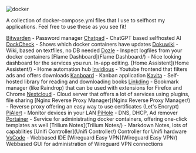 ![docker](https://github.com/nomind69/docker-containers/assets/39767172/819b6da1-136c-46d3-9ed3-3b3bbbc97626)


A collection of docker-compose.yml files that I use to selfhost my applications.
Feel free to use these as you see fit!

[Bitwarden](Bitwarden/) - Password manager
[Chatpad](Chatpad/) - ChatGPT based selfhosted AI
[DockCheck](DockCheck/) - Shows which docker containers have updates
[Dokuwiki](Dokuwiki/) - Wiki, based on textfiles, no DB needed
[Dozle](Dozle/) - Inspect logfiles from your docker containers
[Flame Dashboard](Flame Dashboard/) - Nice looking dashboard for the services you run. In-app editing.
[Home Assistent](Home Assistent/) - Home automation hub
[Invidious](Invidious/) - Youtube frontend that filters ads and offers downloads
[Kanboard](Kanboard/) - Kanban application
[Kavita](Kavita/) - Self-hosted library for reading and downloading books
[Linkding](Linkding/) - Bookmark manager (like Raindrop) that can be used with extensions for Firefox and Chrome
[Nextcloud](Nextcloud/) - Cloud server that offers a lot of services using plugins, file sharing
[Nginx Reverse Proxy Manager](Nginx Reverse Proxy Manager/) - Reverse proxy offering an easy way to use certificates (Let's Encrypt)
[PiAlert](PiAlert/) - Monitor devices in your LAN
[PiHole](PiHole/) - DNS, DHCP, Ad remover
[Portainer](Portainer/) - Service for administrating docker containers, offering one-click templates as well
[Trilium Notes](Trilium Notes/) - Markdown Notes, lots of capablities
[Unifi Controller](Unifi Controller/) Controller for Unifi hardware
[VsCode](VsCode/) - Webbased IDE
[Wireguard Easy VPN](Wireguard Easy VPN/) Webbased GUI for administration of Wireguard VPN connections
